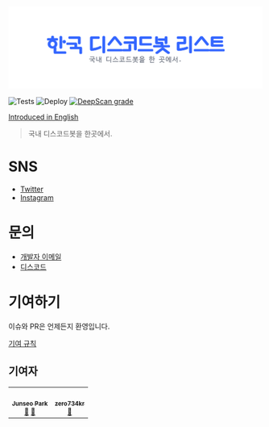 <div align="center">
  <img src="./.github/assets/koreanbots-ko.png">
  <!-- ALL-CONTRIBUTORS-BADGE:START - Do not remove or modify this section -->
<!-- ALL-CONTRIBUTORS-BADGE:END -->
</div>

![Tests](https://github.com/koreanbots/koreanbots/workflows/Tests/badge.svg)
![Deploy](https://github.com/koreanbots/koreanbots/workflows/Deploy/badge.svg)
[![DeepScan grade](https://deepscan.io/api/teams/12468/projects/15503/branches/310734/badge/grade.svg)](https://deepscan.io/dashboard#view=project&tid=12468&pid=15503&bid=310734)

[Introduced in English](./README.en.md)

> 국내 디스코드봇을 한곳에서.

# SNS

- [Twitter](https://twitter.com/koreanbots)
- [Instagram](https://instagram.com/koreanbots)

# 문의

- [개발자 이메일](mailto:wonderlandpark@callisto.team)
- [디스코드](https://discord.gg/JEh53MQ)

# 기여하기

이슈와 PR은 언제든지 환영입니다.

[기여 규칙](./.github/CONTRIBUTING.md)

## 기여자

<!-- ALL-CONTRIBUTORS-LIST:START - Do not remove or modify this section -->
<!-- prettier-ignore-start -->
<!-- markdownlint-disable -->
<table>
  <tr>
    <td align="center"><a href="https://wonder.im"><img src="https://avatars.githubusercontent.com/u/31924512?v=4?s=100" width="100px;" alt=""/><br /><sub><b>Junseo Park</b></sub></a><br /><a href="#maintenance-wonderlandpark" title="Maintenance">🚧</a> <a href="#business-wonderlandpark" title="Business development">💼</a></td>
    <td align="center"><a href="https://github.com/zero734kr"><img src="https://avatars.githubusercontent.com/u/51540538?v=4?s=100" width="100px;" alt=""/><br /><sub><b>zero734kr</b></sub></a><br /><a href="https://github.com/koreanbots/koreanbots/pulls?q=is%3Apr+reviewed-by%3Azero734kr" title="Reviewed Pull Requests">👀</a></td>
  </tr>
</table>

<!-- markdownlint-restore -->
<!-- prettier-ignore-end -->

<!-- ALL-CONTRIBUTORS-LIST:END -->
